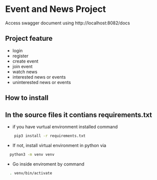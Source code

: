 # Event and News Project

Access swagger document using http://localhost:8082/docs

## Project feature
- login
- register
- create event
- join event
- watch news
- interested news or events
- uninterested news or events


## How to install

## In the source files it contians requirements.txt

* if you have vurtual environment installed command
```bash
    pip3 install -r requirements.txt
```
* If not, install virtual environment in python via

```bash
  python3 -m venv venv
```
* Go inside enviroment by command

```bash
  . venv/bin/activate
 ```
